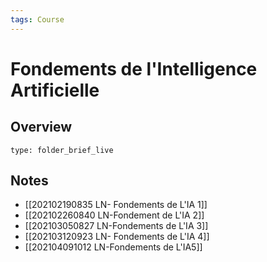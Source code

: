 ```yaml
---
tags: Course
---
```


# Fondements de l'Intelligence Artificielle 
## Overview
 
```ccard
type: folder_brief_live
```
 
## Notes
* [[202102190835 LN- Fondements de L'IA 1]]
* [[202102260840 LN-Fondement de L'IA 2]]
* [[202103050827 LN-Fondements de L'IA 3]]
* [[202103120923 LN- Fondements de L'IA 4]]
* [[202104091012 LN-Fondements de L'IA5]]